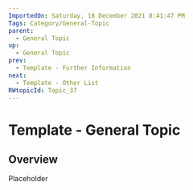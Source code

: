 ```yaml
---
ImportedOn: Saturday, 18 December 2021 8:41:47 PM
Tags: Category/General-Topic
parent:
  - General Topic
up:
  - General Topic
prev:
  - Template - Further Information
next:
  - Template - Other List
RWtopicId: Topic_37
---
```

# Template - General Topic
## Overview
Placeholder

